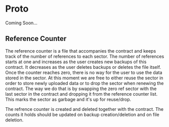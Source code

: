 # Proto
Coming Soon...

## Reference Counter
The reference counter is a file that accompanies the contract and keeps track of
the number of references to each sector. The number of references starts at one
and increases as the user creates new backups of this contract. It decreases as
the user deletes backups or deletes the file itself. Once the counter reaches
zero, there is no way for the user to use the data stored in the sector. At this
moment we are free to either reuse the sector in order to store newly uploaded
data or to drop the sector when renewing the contract. The way we do that is by
swapping the zero ref sector with the last sector in the contract and dropping
it from the reference counter list. This marks the sector as garbage and it's up
for reuse/drop.

The refrence counter is created and deleted together with the contract. The
counts it holds should be updated on backup creation/deletion and on file
deletion.
